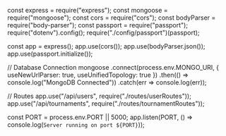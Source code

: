 const express = require("express");
const mongoose = require("mongoose");
const cors = require("cors");
const bodyParser = require("body-parser");
const passport = require("passport");
require("dotenv").config();
require("./config/passport")(passport);

const app = express();
app.use(cors());
app.use(bodyParser.json());
app.use(passport.initialize());

// Database Connection
mongoose
  .connect(process.env.MONGO_URI, { useNewUrlParser: true, useUnifiedTopology: true })
  .then(() => console.log("MongoDB Connected"))
  .catch(err => console.log(err));

// Routes
app.use("/api/users", require("./routes/userRoutes"));
app.use("/api/tournaments", require("./routes/tournamentRoutes"));

const PORT = process.env.PORT || 5000;
app.listen(PORT, () => console.log(`Server running on port ${PORT}`));
